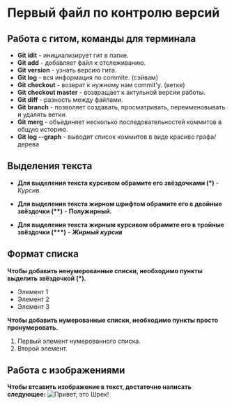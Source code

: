 # Первый файл по контролю версий 
## **Работа с гитом, команды для терминала** 
* __Git idit__ - инициализирует гит в папке. 
* __Git add__ -  добавляет файл к отслеживанию. 
* __Git version__ - узнать версию гита.
* __Git log__ - вся информация по commite. (сэйвам) 
* __Git checkout__ - возврат к нужному нам commit'у. (ветке)
* __Git checkout master__ - возвращает к актульной версии работы. 
* __Git diff__ - разность между файлами. 
* __Git branch__ - позволяет создавать, просматривать, переименовывать и удалять ветки.
* __Git merg__ - объединяет несколько последовательностей коммитов в общую историю.
* __Git log --graph__ - выводит список коммитов в виде красиво графа/дерева

## **Выделения текста**
* __Для выделения текста курсивом обрамите его звёздочками (*)__ - *Курсив.* 

* __Для выделения текста жирном шрифтом обрамите его в двойные звёздочки (**)__ - **Полужирный.**

* __Для выделения текста жирным курсивом обрамите его в тройные звёздочки (***)__ - ***Жирный курсив***
## **Формат списка** 
__Чтобы добавить ненумерованные списки, необходимо пункты выделить звёздочкой (*).__
* Элемент 1
* Элемент 2
* Элемент 3

__Чтобы добавить нумерованные списки, необходимо пункты просто пронумеровать.__
1. Первый элемент нумерованного списка.
2. Второй элемент.
## __Работа с изображениями__
__Чтобы втсавить изображение в текст, достаточно написать следующее:__ ![Привет, это Шрек!](shrek.jpg) 
